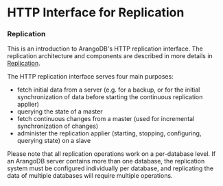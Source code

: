 HTTP Interface for Replication
==============================

### Replication

This is an introduction to ArangoDB's HTTP replication interface.
The replication architecture and components are described in more details in 
[Replication](../Replication/README.md).

The HTTP replication interface serves four main purposes:
- fetch initial data from a server (e.g. for a backup, or for the initial synchronization 
  of data before starting the continuous replication applier)
- querying the state of a master
- fetch continuous changes from a master (used for incremental synchronization of changes)
- administer the replication applier (starting, stopping, configuring, querying state) on 
  a slave

Please note that all replication operations work on a per-database level. If an 
ArangoDB server contains more than one database, the replication system must be
configured individually per database, and replicating the data of multiple
databases will require multiple operations.


